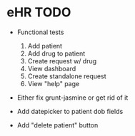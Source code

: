 # eHR TODO

* Functional tests
  1. Add patient
  2. Add drug to patient
  3. Create request w/ drug
  4. View dashboard
  5. Create standalone request
  6. View "help" page

* Either fix grunt-jasmine or get rid of it
* Add datepicker to patient dob fields
* Add "delete patient" button